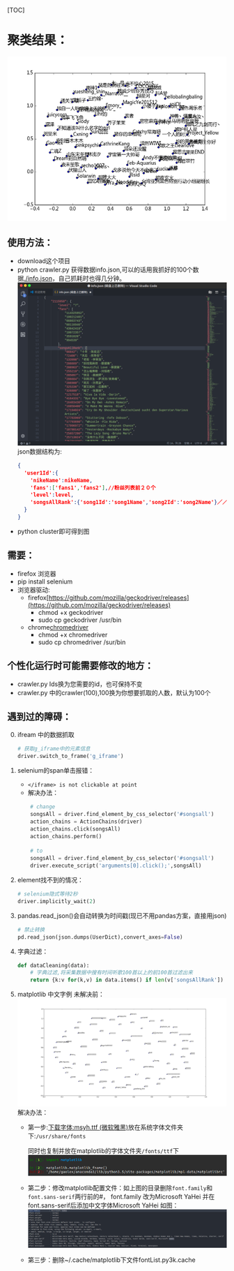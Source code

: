 [TOC]
# 聚类结果：
![结果](./clusterAnswer2.png)

## 使用方法：
* download这个项目
* python crawler.py 获得数据info.json,可以的话用我抓好的100个数据[./info.json](./info.json)，自己抓耗时也得几分钟。
![info.json](./info-json.png)
json数据结构为:
    ```json
    {
      'user1Id':{
        'nikeName':nikeName,
        'fans':['fans1','fans2'],//粉丝列表前２０个
        'level':level,
        'songsAllRank':{'song1Id':'song1Name','song2Id':'song2Name'}／／所有时间听歌排行前１００
      }
    }
    ```
* python cluster即可得到图
## 需要：

* firefox 浏览器
* pip install selenium
* 浏览器驱动:
    * firefox[https://github.com/mozilla/geckodriver/releases](https://github.com/mozilla/geckodriver/releases)
        * chmod +x geckodriver
        * sudo cp geckodriver /usr/bin
    * chrome[chromedriver](./chromedriver)
        * chmod +x chromedriver
        * sudo cp chromedriver /sur/bin
    
## 个性化运行时可能需要修改的地方：

* crawler.py Ids换为您需要的id，也可保持不变
* crawler.py 中的crawler(100),100换为你想要抓取的人数，默认为100个



## 遇到过的障碍：
0. ifream 中的数据抓取
    ```python
    # 获取g_iframe中的元素信息
    driver.switch_to_frame('g_iframe')
    ```

1. selenium的span单击报错：
    * `</iframe> is not clickable at point` 
    * 解决办法：
    ```python
        # change
        songsAll = driver.find_element_by_css_selector('#songsall')
        action_chains = ActionChains(driver)
        action_chains.click(songsAll)
        action_chains.perform()
      
        # to
        songsAll = driver.find_element_by_css_selector('#songsall')
        driver.execute_script('arguments[0].click();',songsAll)
    ```
2. element找不到的情况：
    ```python
    # selenium隐式等待2秒
    driver.implicitly_wait(2)
    ```
3. pandas.read_json()会自动转换为时间戳(现已不用pandas方案，直接用json)
    ```python
    # 禁止转换
    pd.read_json(json.dumps(UserDict),convert_axes=False)
    ```
4. 字典过滤：
    ```python
    def dataCleaning(data):
        # 字典过滤,将采集数据中搜有时间听歌100首以上的前100首过滤出来
        return {k:v for(k,v) in data.items() if len(v['songsAllRank']) !=0}
    ```

5. matplotlib 中文字例
    未解决前：
    ![figureCantChinese](./figureCantChinese.png)
    解决办法：
    * 第一步:[下载字体:msyh.ttf (微软雅黑)](./msyh.ttf.zip)放在系统字体文件夹下:`/usr/share/fonts`
    
        同时也复制并放在matplotlib的字体文件夹`/fonts/ttf`下![matplotlib目录](./matplotlib目录.png)
    
    * 第二步：修改matplotlib配置文件：如上图的目录删除`font.family`和`font.sans-serif`两行前的#，
    font.family 改为Microsoft YaHei
    并在font.sans-serif后添加中文字体Microsoft YaHei
    如图：
    ![changeMatplotlibrc](./changeMatplotlibrc.png)
    
    * 第三步：删除~/.cache/matplotlib下文件fontList.py3k.cache

    